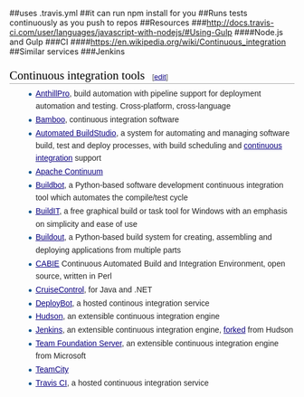 ##uses .travis.yml
##it can run npm install for you
##Runs tests continuously as you push to repos
##Resources
###http://docs.travis-ci.com/user/languages/javascript-with-nodejs/#Using-Gulp
####Node.js and Gulp
###CI
####https://en.wikipedia.org/wiki/Continuous_integration
##Similar services
###Jenkins
<h2 style="color: black; font-weight: normal; margin-top: 1em; margin-bottom: 0.25em; overflow: hidden; padding: 0px; border-bottom-width: 1px; border-bottom-style: solid; border-bottom-color: rgb(170, 170, 170); font-size: 1.5em; font-family: 'Linux Libertine', Georgia, Times, serif; line-height: 1.3; background-image: none; background-attachment: initial; background-size: initial; background-origin: initial; background-clip: initial; background-position: initial; background-repeat: initial;"><span class="mw-headline" id="Continuous_integration_tools">Continuous integration tools</span><span class="mw-editsection" style="-webkit-user-select: none; font-size: small; margin-left: 1em; vertical-align: baseline; line-height: 1em; display: inline-block; white-space: nowrap; unicode-bidi: -webkit-isolate; font-family: sans-serif;"><span class="mw-editsection-bracket" style="margin-right: 0px; color: rgb(85, 85, 85); margin-left: 0px;">[</span><a href="https://en.wikipedia.org/w/index.php?title=List_of_build_automation_software&amp;action=edit&amp;section=4" title="Edit section: Continuous integration tools" style="color: rgb(11, 0, 128); background: none;">edit</a><span class="mw-editsection-bracket" style="margin-left: 0px; color: rgb(85, 85, 85); margin-right: 0px;">]</span></span></h2><ul style="margin-top: 0.3em; margin-bottom: 0px; margin-left: 1.6em; list-style-image: url(data:image/svg+xml,%3C%3Fxml%20version%3D%221.0%22%20encoding%3D%22UTF-8%22%3F%3E%0A%3Csvg%20xmlns%3D%22http%3A%2F%2Fwww.w3.org%2F2000%2Fsvg%22%20version%3D%221.1%22%20width%3D%225%22%20height%3D%2213%22%3E%0A%3Ccircle%20cx%3D%222.5%22%20cy%3D%229.5%22%20r%3D%222.5%22%20fill%3D%22%2300528c%22%2F%3E%0A%3C%2Fsvg%3E%0A); color: rgb(37, 37, 37); font-family: sans-serif; line-height: 22.3999996185303px;"><li style="margin-bottom: 0.1em;"><a href="https://en.wikipedia.org/wiki/AnthillPro" title="AnthillPro" style="color: rgb(11, 0, 128); background: none;">AnthillPro</a>, build automation with pipeline support for deployment automation and testing. Cross-platform, cross-language</li><li style="margin-bottom: 0.1em;"><a href="https://en.wikipedia.org/wiki/Bamboo_(software)" title="Bamboo (software)" style="color: rgb(11, 0, 128); background: none;">Bamboo</a>, continuous integration software</li><li style="margin-bottom: 0.1em;"><a href="https://en.wikipedia.org/wiki/Automated_BuildStudio" title="Automated BuildStudio" style="color: rgb(11, 0, 128); background: none;">Automated BuildStudio</a>, a system for automating and managing software build, test and deploy processes, with build scheduling and&nbsp;<a href="https://en.wikipedia.org/wiki/Continuous_integration" title="Continuous integration" style="color: rgb(11, 0, 128); background: none;">continuous integration</a>&nbsp;support</li><li style="margin-bottom: 0.1em;"><a href="https://en.wikipedia.org/wiki/Apache_Continuum" title="Apache Continuum" style="color: rgb(11, 0, 128); background: none;">Apache Continuum</a></li><li style="margin-bottom: 0.1em;"><a href="https://en.wikipedia.org/wiki/Buildbot" title="Buildbot" style="color: rgb(11, 0, 128); background: none;">Buildbot</a>, a Python-based software development continuous integration tool which automates the compile/test cycle</li><li style="margin-bottom: 0.1em;"><a href="https://en.wikipedia.org/wiki/BuildIT" title="BuildIT" style="color: rgb(11, 0, 128); background: none;">BuildIT</a>, a free graphical build or task tool for Windows with an emphasis on simplicity and ease of use</li><li style="margin-bottom: 0.1em;"><a href="https://en.wikipedia.org/wiki/Buildout" title="Buildout" style="color: rgb(11, 0, 128); background: none;">Buildout</a>, a Python-based build system for creating, assembling and deploying applications from multiple parts</li><li style="margin-bottom: 0.1em;"><a href="https://en.wikipedia.org/wiki/CABIE" title="CABIE" style="color: rgb(11, 0, 128); background: none;">CABIE</a>&nbsp;Continuous Automated Build and Integration Environment, open source, written in Perl</li><li style="margin-bottom: 0.1em;"><a href="https://en.wikipedia.org/wiki/CruiseControl" title="CruiseControl" style="color: rgb(11, 0, 128); background: none;">CruiseControl</a>, for Java and .NET</li><li style="margin-bottom: 0.1em;"><a href="https://en.wikipedia.org/wiki/Wildbit#DeployBot" title="Wildbit" style="color: rgb(11, 0, 128); background: none;">DeployBot</a>, a hosted continous integration service</li><li style="margin-bottom: 0.1em;"><a href="https://en.wikipedia.org/wiki/Hudson_(software)" title="Hudson (software)" style="color: rgb(11, 0, 128); background: none;">Hudson</a>, an extensible continuous integration engine</li><li style="margin-bottom: 0.1em;"><a href="https://en.wikipedia.org/wiki/Jenkins_(software)" title="Jenkins (software)" style="color: rgb(11, 0, 128); background: none;">Jenkins</a>, an extensible continuous integration engine,&nbsp;<a href="https://en.wikipedia.org/wiki/Fork_(software_development)" title="Fork (software development)" style="color: rgb(11, 0, 128); background: none;">forked</a>&nbsp;from Hudson</li><li style="margin-bottom: 0.1em;"><a href="https://en.wikipedia.org/wiki/Team_Foundation_Server" title="Team Foundation Server" style="color: rgb(11, 0, 128); background: none;">Team Foundation Server</a>, an extensible continuous integration engine from Microsoft</li><li style="margin-bottom: 0.1em;"><a href="https://en.wikipedia.org/wiki/TeamCity" title="TeamCity" style="color: rgb(11, 0, 128); background: none;">TeamCity</a></li><li style="margin-bottom: 0.1em;"><a href="https://en.wikipedia.org/wiki/Travis_CI" title="Travis CI" style="color: rgb(11, 0, 128); background: none;">Travis CI</a>, a hosted continuous integration service</li></ul>
